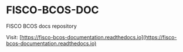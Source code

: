 # FISCO-BCOS-DOC

FISCO BCOS docs repository

Visit: [https://fisco-bcos-documentation.readthedocs.io](https://fisco-bcos-documentation.readthedocs.io)
